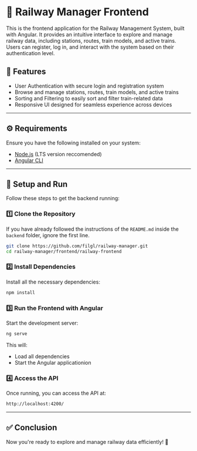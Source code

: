 # 🚂 Railway Manager Frontend

This is the frontend application for the Railway Management System, built with Angular. It provides an intuitive
interface to explore and manage railway data, including stations, routes, train models, and active trains. Users
can register, log in, and interact with the system based on their authentication level.

## 📌 Features
- User Authentication with secure login and registration system
- Browse and manage stations, routes, train models, and active trains
- Sorting and Filtering to easily sort and filter train-related data
- Responsive UI designed for seamless experience across devices

---

## ⚙️ Requirements
Ensure you have the following installed on your system:

- [Node.js](https://nodejs.org/en) (LTS version reccomended)
- [Angular CLI](https://v17.angular.io/cli)

---

## 🚀 Setup and Run
Follow these steps to get the backend running:

### 1️⃣ Clone the Repository
If you have already followed the instructions of the `README.md` inside the `backend` folder, ignore the first line.
```sh
git clone https://github.com/filgl/railway-manager.git
cd railway-manager/frontend/railway-frontend
```

### 2️⃣ Install Dependencies
Install all the necessary dependencies:
```sh
npm install
```

### 3️⃣ Run the Frontend with Angular
Start the development server:
```sh
ng serve
```

This will:
- Load all dependencies
- Start the Angular applicationion

### 4️⃣ Access the API
Once running, you can access the API at:
```sh
http://localhost:4200/
```

---

## ✅ Conclusion
Now you're ready to explore and manage railway data efficiently! 🚆
